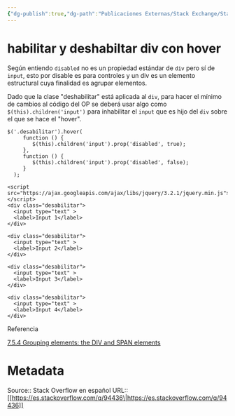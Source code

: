 ```yaml
---
{"dg-publish":true,"dg-path":"Publicaciones Externas/Stack Exchange/Stack Overflow en español/es.stackoverflow.com-94436.md","permalink":"/publicaciones-externas/stack-exchange/stack-overflow-en-espanol/es-stackoverflow-com-94436/","title":"habilitar y deshabiltar div con hover","hide":true,"noteIcon":"default","created":"2024-04-03T12:49:10.759-06:00","updated":"2024-04-05T16:43:52.497-06:00"}
---
```


# habilitar y deshabiltar div con hover

Según entiendo `disabled` no es un propiedad estándar de `div` pero sí de `input`, esto por disable es para controles y un div es un elemento estructural cuya finalidad es agrupar elementos.

Dado que la clase "deshabilitar" está aplicada al `div`, para hacer el mínimo de cambios al código del OP se deberá usar algo como `$(this).children('input')` para inhabilitar el `input` que es hijo del `div` sobre el que se hace el "hover".



<!-- begin snippet: js hide: false console: true babel: false -->

<!-- language: lang-js -->

    $('.desabilitar').hover(
         function () {
            $(this).children('input').prop('disabled', true);
         },
         function () {
            $(this).children('input').prop('disabled', false);
         }
      );

<!-- language: lang-html -->

    <script src="https://ajax.googleapis.com/ajax/libs/jquery/3.2.1/jquery.min.js"></script>
    <div class="desabilitar">
      <input type="text" >
      <label>Input 1</label>
    </div>

    <div class="desabilitar">
      <input type="text" >
      <label>Input 2</label>
    </div>

    <div class="desabilitar">
      <input type="text" >
      <label>Input 3</label>
    </div>

    <div class="desabilitar">
      <input type="text" >
      <label>Input 4</label>
    </div>

<!-- end snippet -->

Referencia

[7.5.4 Grouping elements: the DIV and SPAN elements](https://www.w3.org/TR/html401/struct/global.html#h-7.5.4)

# Metadata
Source:: Stack Overflow en español
URL:: [[https://es.stackoverflow.com/q/94436\|https://es.stackoverflow.com/q/94436]]

